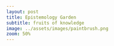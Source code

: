 ```yaml
---
layout: post
title: Epistemology Garden
subtitle: fruits of knowledge
image: ../assets/images/paintbrush.png
zoom: 50%
---
```


